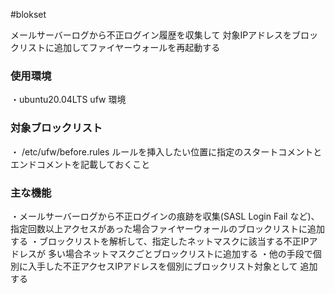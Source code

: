 #blokset

メールサーバーログから不正ログイン履歴を収集して
対象IPアドレスをブロックリストに追加してファイヤーウォールを再起動する

### 使用環境
・ubuntu20.04LTS ufw 環境
### 対象ブロックリスト
・ /etc/ufw/before.rules
   ルールを挿入したい位置に指定のスタートコメントとエンドコメントを記載しておくこと

### 主な機能
・メールサーバーログから不正ログインの痕跡を収集(SASL Login Fail など)、
指定回数以上アクセスがあった場合ファイヤーウォールのブロックリストに追加する
・ブロックリストを解析して、指定したネットマスクに該当する不正IPアドレスが
多い場合ネットマスクごとブロックリストに追加する
・他の手段で個別に入手した不正アクセスIPアドレスを個別にブロックリスト対象として
追加する
